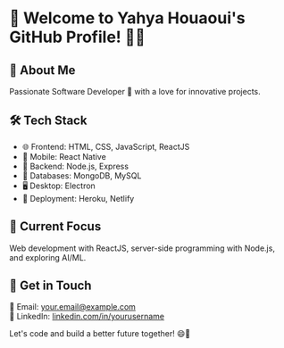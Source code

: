 # 👋 Welcome to Yahya Houaoui's GitHub Profile! 👨‍💻

## 🧑 About Me
Passionate Software Developer 🚀 with a love for innovative projects.

## 🛠️ Tech Stack
- 🌐 Frontend: HTML, CSS, JavaScript, ReactJS
- 📱 Mobile: React Native
- 🧠 Backend: Node.js, Express
- 💽 Databases: MongoDB, MySQL
- 🖥️ Desktop: Electron
- 🚀 Deployment: Heroku, Netlify

## 🔭 Current Focus
Web development with ReactJS, server-side programming with Node.js, and exploring AI/ML.

## 🌟 Get in Touch
📧 Email: your.email@example.com  
💼 LinkedIn: [linkedin.com/in/yourusername](https://www.linkedin.com/in/yourusername/)

Let's code and build a better future together! 😄🚀
